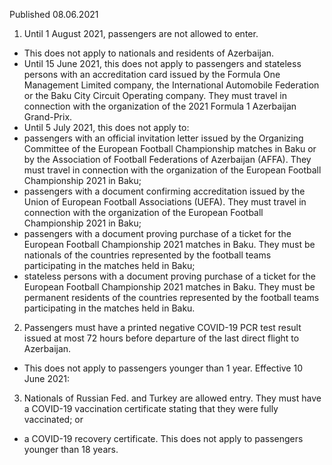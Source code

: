Published 08.06.2021 
1. Until 1 August 2021, passengers are not allowed to enter.
- This does not apply to nationals and residents of Azerbaijan.
- Until 15 June 2021, this does not apply to passengers and stateless persons with an accreditation card issued by the Formula One Management Limited company, the International Automobile Federation or the Baku City Circuit Operating company. They must travel in connection with the organization of the 2021 Formula 1 Azerbaijan Grand-Prix. 
- Until 5 July 2021, this does not apply to:
- passengers with an official invitation letter issued by the Organizing Committee of the European Football Championship matches in Baku or by the Association of Football Federations of Azerbaijan (AFFA). They must travel in connection with the organization of the European Football Championship 2021 in Baku;
- passengers with a document confirming accreditation issued by the Union of European Football Associations (UEFA). They must travel in connection with the organization of the European Football Championship 2021 in Baku;
- passengers with a document proving purchase of a ticket for the European Football Championship 2021 matches in Baku. They must be nationals of the countries represented by the football teams participating in the matches held in Baku;
- stateless persons with a document proving purchase of a ticket for the European Football Championship 2021 matches in Baku. They must be permanent residents of the countries represented by the football teams participating in the matches held in Baku. 
2. Passengers must have a printed negative COVID-19 PCR test result issued at most 72 hours before departure of the last direct flight to Azerbaijan.
- This does not apply to passengers younger than 1 year.
Effective 10 June 2021:
3. Nationals of Russian Fed. and Turkey are allowed entry. They must have a COVID-19 vaccination certificate stating that they were fully vaccinated; or
- a COVID-19 recovery certificate.
This does not apply to passengers younger than 18 years.

